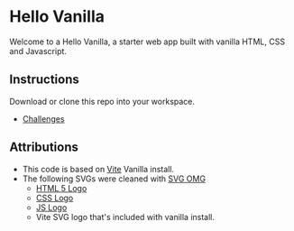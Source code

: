# Hello Vanilla

Welcome to a Hello Vanilla, a starter web app built with vanilla HTML, CSS and Javascript.

## Instructions

Download or clone this repo into your workspace.

- [Challenges](challenges.md)

## Attributions

- This code is based on [Vite](https://vitejs.dev/) Vanilla install.
- The following SVGs were cleaned with [SVG OMG](https://jakearchibald.github.io/svgomg/)
  - [HTML 5 Logo](https://www.w3.org/html/logo/)
  - [CSS Logo](https://commons.wikimedia.org/wiki/File:CSS3_logo_and_wordmark.svg)
  - [JS Logo](https://commons.wikimedia.org/wiki/File:Unofficial_JavaScript_logo_2.svg)
  - Vite SVG logo that's included with vanilla install.
